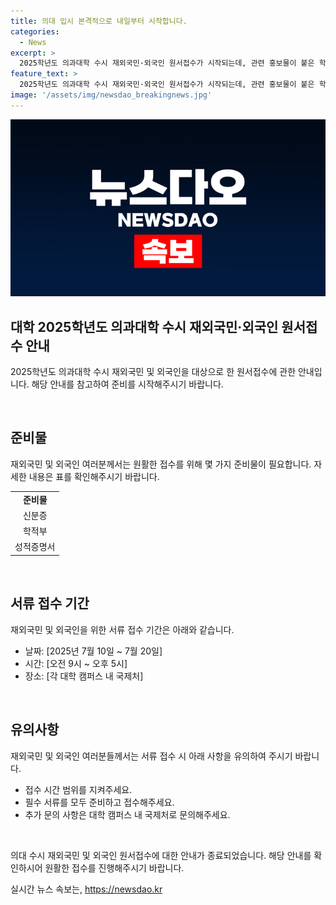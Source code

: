 ```yaml
---
title: 의대 입시 본격적으로 내일부터 시작합니다.
categories:
  - News
excerpt: >
  2025학년도 의과대학 수시 재외국민·외국인 원서접수가 시작되는데, 관련 홍보물이 붙은 학원이 눈에 띈다. 이목을 끄는 제목과 함께 의대 입시에 관심이 있는 이들에게 유용한 정보를 알려줄 수 있는 내용으로 작성하는게 좋겠어.
feature_text: >
  2025학년도 의과대학 수시 재외국민·외국인 원서접수가 시작되는데, 관련 홍보물이 붙은 학원이 눈에 띈다. 이목을 끄는 제목과 함께 의대 입시에 관심이 있는 이들에게 유용한 정보를 알려줄 수 있는 내용으로 작성하는게 좋겠어.
image: '/assets/img/newsdao_breakingnews.jpg'
---
```


<p><img src="/assets/img/newsdao_breakingnews.jpg" alt="ranknews 속보" /></p>

<h2 data-ke-size="size26">대학 2025학년도 의과대학 수시 재외국민·외국인 원서접수 안내</h2>

<p>2025학년도 의과대학 수시 재외국민 및 외국인을 대상으로 한 원서접수에 관한 안내입니다. 해당 안내를 참고하여 준비를 시작해주시기 바랍니다.</p>

<p data-ke-size="size16">&nbsp;</p>

<h2 data-ke-size="size24">준비물</h2>

<p>재외국민 및 외국인 여러분께서는 원활한 접수를 위해 몇 가지 준비물이 필요합니다. 자세한 내용은 표를 확인해주시기 바랍니다.</p>

<table>
    <tr>
        <td style="text-align: center; height: 17px;"><b>준비물</b></td>
    </tr>
    <tr>
        <td style="text-align: center; height: 17px;">신분증</td>
    </tr>
    <tr>
        <td style="text-align: center; height: 17px;">학적부</td>
    </tr>
    <tr>
        <td style="text-align: center; height: 17px;">성적증명서</td>
    </tr>
</table>

<p data-ke-size="size16">&nbsp;</p>

<h2 data-ke-size="size24">서류 접수 기간</h2>

<p>재외국민 및 외국인을 위한 서류 접수 기간은 아래와 같습니다.</p>

<ul>
    <li>날짜: [2025년 7월 10일 ~ 7월 20일]</li>
    <li>시간: [오전 9시 ~ 오후 5시]</li>
    <li>장소: [각 대학 캠퍼스 내 국제처]</li>
</ul>

<p data-ke-size="size16">&nbsp;</p>

<h2 data-ke-size="size24">유의사항</h2>

<p>재외국민 및 외국인 여러분들께서는 서류 접수 시 아래 사항을 유의하여 주시기 바랍니다.</p>

<ul>
    <li>접수 시간 범위를 지켜주세요.</li>
    <li>필수 서류를 모두 준비하고 접수해주세요.</li>
    <li>추가 문의 사항은 대학 캠퍼스 내 국제처로 문의해주세요.</li>
</ul>

<p data-ke-size="size16">&nbsp;</p>

<p>의대 수시 재외국민 및 외국인 원서접수에 대한 안내가 종료되었습니다. 해당 안내를 확인하시어 원활한 접수를 진행해주시기 바랍니다.</p>
실시간 뉴스 속보는, <a href="https://newsdao.kr" rel="dofollow">https://newsdao.kr</a>



